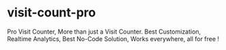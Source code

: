 # visit-count-pro
Pro Visit Counter, More than just a Visit Counter. Best Customization, Realtime Analytics, Best No-Code Solution, Works everywhere, all for free !
